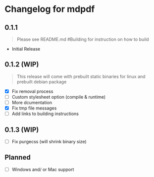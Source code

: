 # Changelog for mdpdf

## 0.1.1

> Please see README.md #Building for instruction on how to build

-   Initial Release

## 0.1.2 (WIP)

> This release will come with prebuilt static binaries for linux and prebuilt debian package

-   [x] Fix removal process
-   [ ] Custom stylesheet option (compile & runtime)
-   [ ] More dcumentation
-   [x] Fix tmp file messages
-   [ ] Add links to building instructions

## 0.1.3 (WIP)

-   [ ] Fix purgecss (will shrink binary size)

## Planned

-   [ ] Windows and/ or Mac support
